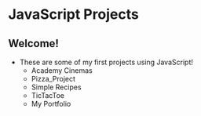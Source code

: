 # JavaScript Projects

## Welcome!
- These are some of my first projects using JavaScript!
  - Academy Cinemas
  - Pizza_Project
  - Simple Recipes
  - TicTacToe
  - My Portfolio


